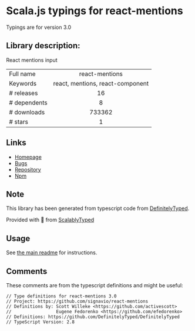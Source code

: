 
# Scala.js typings for react-mentions

Typings are for version 3.0

## Library description:
React mentions input

|                    |                 |
| ------------------ | :-------------: |
| Full name          | react-mentions |
| Keywords           | react, mentions, react-component |
| # releases         | 16 |
| # dependents       | 8 |
| # downloads        | 733362 |
| # stars            | 1 |

## Links
- [Homepage](https://github.com/signavio/react-mentions)
- [Bugs](https://github.com/signavio/react-mentions/issues)
- [Repository](https://github.com/signavio/react-mentions)
- [Npm](https://www.npmjs.com/package/react-mentions)
    


## Note
This library has been generated from typescript code from [DefinitelyTyped](https://definitelytyped.org).

Provided with :purple_heart: from [ScalablyTyped](https://github.com/oyvindberg/ScalablyTyped)

## Usage
See [the main readme](../../readme.md) for instructions.

## Comments

These comments are from the typescript definitions and might be useful:
```
// Type definitions for react-mentions 3.0
// Project: https://github.com/signavio/react-mentions
// Definitions by: Scott Willeke <https://github.com/activescott>
//                 Eugene Fedorenko <https://github.com/efedorenko>
// Definitions: https://github.com/DefinitelyTyped/DefinitelyTyped
// TypeScript Version: 2.8

```

